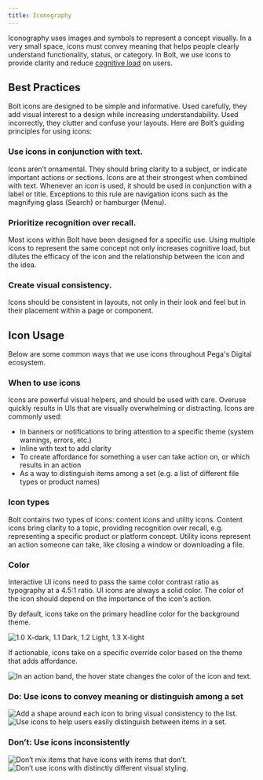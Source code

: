 ```yaml
---
title: Iconography
---
```


Iconography uses images and symbols to represent a concept visually. In a very small space, icons must convey meaning that helps people clearly understand functionality, status, or category. In Bolt, we use icons to provide clarity and reduce [cognitive load](https://en.wikipedia.org/wiki/Cognitive_load) on users.

## Best Practices

Bolt icons are designed to be simple and informative. Used carefully, they add visual interest to a design while increasing understandability. Used incorrectly, they clutter and confuse your layouts. Here are Bolt’s guiding principles for using icons:

### Use icons in conjunction with text.

Icons aren’t ornamental. They should bring clarity to a subject, or indicate important actions or sections. Icons are at their strongest when combined with text. Whenever an icon is used, it should be used in conjunction with a label or title. Exceptions to this rule are navigation icons such as the magnifying glass (Search) or hamburger (Menu).

### Prioritize recognition over recall.

Most icons within Bolt have been designed for a specific use. Using multiple icons to represent the same concept not only increases cognitive load, but dilutes the efficacy of the icon and the relationship between the icon and the idea.

### Create visual consistency.

Icons should be consistent in layouts, not only in their look and feel but in their placement within a page or component.

## Icon Usage

Below are some common ways that we use icons throughout Pega's Digital ecosystem.

### When to use icons

Icons are powerful visual helpers, and should be used with care. Overuse quickly results in UIs that are visually overwhelming or distracting.
Icons are commonly used:

- In banners or notifications to bring attention to a specific theme (system warnings, errors, etc.)
- Inline with text to add clarity
- To create affordance for something a user can take action on, or which results in an action
- As a way to distinguish items among a set (e.g. a list of different file types or product names)

### Icon types

Bolt contains two types of icons: content icons and utility icons. Content icons bring clarity to a topic, providing recognition over recall, e.g. representing a specific product or platform concept. Utility icons represent an action someone can take, like closing a window or downloading a file.

### Color 

Interactive UI icons need to pass the same color contrast ratio as typography at a 4.5:1 ratio. UI icons are always a solid color. The color of the icon should depend on the importance of the icon's action.

By default, icons take on the primary headline color for the background theme. 

![1.0 X-dark, 1.1 Dark, 1.2 Light, 1.3 X-light](/images/docs/icons_themes.png)


If actionable, icons take on a specific override color based on the theme that adds affordance.

![In an action band, the hover state changes the color of the icon and text.](/images/docs/icons_action-band.jpg)



### Do: Use icons to convey meaning or distinguish among a set
![Add a shape around each icon to bring visual consistency to the list.](/images/docs/icons_DO-1.jpg)   ![Use icons to help users easily distinguish between items in a set.](/images/docs/icons_DO-2.jpg)

### Don’t: Use icons inconsistently
![Don’t mix items that have icons with items that don’t.](/images/docs/icons_DONOT-1.jpg)   ![Don’t use icons with distinctly different visual styling.](/images/docs/icons_DONOT-2.jpg)


